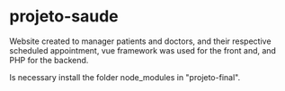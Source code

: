 # projeto-saude
 Website created to manager patients and doctors, and their respective scheduled appointment, vue framework was used for the front and, and PHP for the backend.

Is necessary install the folder node_modules in "projeto-final".

